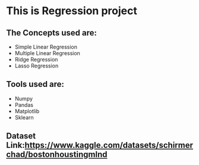 # This is Regression project

## The Concepts used are:
* Simple Linear Regression
* Multiple Linear Regression
* Ridge Regression
* Lasso Regression
  

## Tools used are:
* Numpy
* Pandas
* Matplotlib
* Sklearn
  

## Dataset Link:<https://www.kaggle.com/datasets/schirmerchad/bostonhoustingmlnd>
